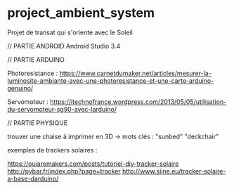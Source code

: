 # project_ambient_system

Projet de transat qui s'oriente avec le Soleil

// PARTIE ANDROID
  Android Studio 3.4


// PARTIE ARDUINO

Photoresistance :
https://www.carnetdumaker.net/articles/mesurer-la-luminosite-ambiante-avec-une-photoresistance-et-une-carte-arduino-genuino/

Servomoteur :
https://itechnofrance.wordpress.com/2013/05/05/utilisation-du-servomoteur-sg90-avec-larduino/

// PARTIE PHYSIQUE

trouver une chaise à imprimer en 3D -> mots clés : "sunbed" "deckchair"

exemples de trackers solaires :

https://ouiaremakers.com/posts/tutoriel-diy-tracker-solaire
http://pybar.fr/index.php?page=tracker
http://www.siine.eu/tracker-solaire-a-base-darduino/
